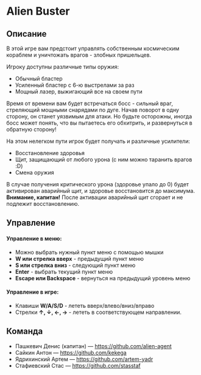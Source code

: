 # Alien Buster

## Описание
В этой игре вам предстоит управлять собственным космическим кораблем и уничтожать врагов - злобных пришельцев.

Игроку доступны различные типы оружия:

* Обычный бластер
* Усиленный бластер с 6-ю выстрелами за раз
* Мощный лазер, выжигающий все на своем пути

Время от времени вам будет встречаться босс - сильный враг, стреляющий мощными снарядами по дуге. Начав поворот в одну сторону, он станет уязвимым для атаки. Но будьте осторожны, иногда босс может понять, что вы пытаетесь его обхитрить, и развернуться в обратную сторону!

На этом нелегком пути игрок будет получать и различные усилители:

* Восстановление здоровья
* Щит, защищающий от любого урона (с ним можно таранить врагов :D)
* Смена оружия

В случае получения критического урона (здоровье упало до 0) будет активирован аварийный щит, и здоровье восстановится до максимума. 
**Внимание, капитан!** После активации аварийный щит сгорает и не подлежит восстановлению.

## Управление

#### Управление в меню:

* Можно выбрать нужный пункт меню с помощью мышки
* **W или стрелка вверх** - предыдущий пункт меню
* **S или стрелка вниз** - следующий пункт меню
* **Enter** - выбрать текущий пункт меню
* **Escape или Backspace** - вернуться на предыдущий уровень меню

#### Управление в игре:

* Клавиши **W/A/S/D** - лететь вверх/влево/вниз/вправо
* Стрелки **↑, ↓, ←, →** - лететь в соответствующем направлении.

## **Команда**

* Пашкевич Денис (капитан) — https://github.com/alien-agent
* Сайкин Антон — https://github.com/kekega
* Ядрихинский Артем — https://github.com/artem-yadr
* Стафиевский Стас — https://github.com/stasstaf
